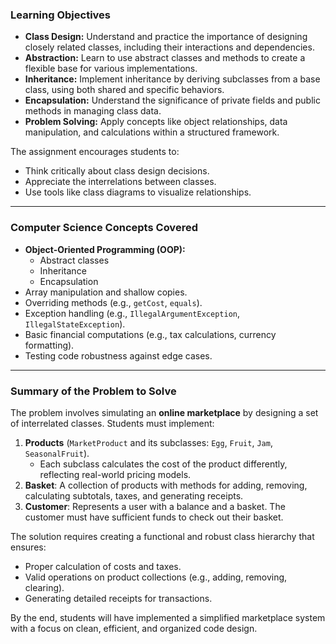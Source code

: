 ### **Learning Objectives**
- **Class Design:** Understand and practice the importance of designing closely related classes, including their interactions and dependencies.
- **Abstraction:** Learn to use abstract classes and methods to create a flexible base for various implementations.
- **Inheritance:** Implement inheritance by deriving subclasses from a base class, using both shared and specific behaviors.
- **Encapsulation:** Understand the significance of private fields and public methods in managing class data.
- **Problem Solving:** Apply concepts like object relationships, data manipulation, and calculations within a structured framework.

The assignment encourages students to:
- Think critically about class design decisions.
- Appreciate the interrelations between classes.
- Use tools like class diagrams to visualize relationships.

---

### **Computer Science Concepts Covered**
- **Object-Oriented Programming (OOP):**
  - Abstract classes
  - Inheritance
  - Encapsulation
- Array manipulation and shallow copies.
- Overriding methods (e.g., `getCost`, `equals`).
- Exception handling (e.g., `IllegalArgumentException`, `IllegalStateException`).
- Basic financial computations (e.g., tax calculations, currency formatting).
- Testing code robustness against edge cases.

---

### **Summary of the Problem to Solve**
The problem involves simulating an **online marketplace** by designing a set of interrelated classes. Students must implement:
1. **Products** (`MarketProduct` and its subclasses: `Egg`, `Fruit`, `Jam`, `SeasonalFruit`).
   - Each subclass calculates the cost of the product differently, reflecting real-world pricing models.
2. **Basket**: A collection of products with methods for adding, removing, calculating subtotals, taxes, and generating receipts.
3. **Customer**: Represents a user with a balance and a basket. The customer must have sufficient funds to check out their basket.

The solution requires creating a functional and robust class hierarchy that ensures:
- Proper calculation of costs and taxes.
- Valid operations on product collections (e.g., adding, removing, clearing).
- Generating detailed receipts for transactions.

By the end, students will have implemented a simplified marketplace system with a focus on clean, efficient, and organized code design.
